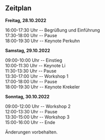 ## Zeitplan

**Freitag, 28.10.2022** 

16:00-17:30 Uhr -- Begrüßung und Einführung  
17:30-18:00 Uhr -- Pause  
18:00-19:30 Uhr -- Keynote Perkuhn  

**Samstag, 29.10.2022**

09:00-10:00 Uhr -- Einstieg  
10:00-11:30 Uhr -- Keynote Li  
11:30-13:30 Uhr -- Pause  
13:30-17:00 Uhr -- Workshop 1  
17:00-18:00 Uhr -- Pause  
18:00-19:30 Uhr -- Keynote Krekeler  

**Sonntag, 30.10.2022**

09:00-12:00 Uhr -- Workshop 2   
12:00-13:30 Uhr -- Pause  
13:30-15:00 Uhr -- Workshop 3  
15:00-16:00 Uhr -- Ende

Änderungen vorbehalten.